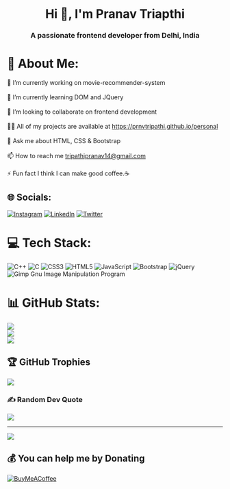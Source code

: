<h1 align="center">Hi 👋, I'm Pranav Triapthi</h1>
<h3 align="center">A passionate frontend developer from Delhi, India</h3>

# 💫 About Me:
🔭 I’m currently working on movie-recommender-system<br><br>🌱 I’m currently learning DOM and JQuery<br><br>👯 I’m looking to collaborate on frontend development<br><br>👨‍💻 All of my projects are available at https://prnvtripathi.github.io/personal<br><br>💬 Ask me about HTML, CSS & Bootstrap<br><br>📫 How to reach me tripathipranav14@gmail.com<br><br>⚡ Fun fact I think I can make good coffee.☕


## 🌐 Socials:
[![Instagram](https://img.shields.io/badge/Instagram-%23E4405F.svg?logo=Instagram&logoColor=white)](https://instagram.com/impranavtripathi) [![LinkedIn](https://img.shields.io/badge/LinkedIn-%230077B5.svg?logo=linkedin&logoColor=white)](https://linkedin.com/in/linkedin.com/in/tripathipranav14) [![Twitter](https://img.shields.io/badge/Twitter-%231DA1F2.svg?logo=Twitter&logoColor=white)](https://twitter.com/prnvtwts) 

# 💻 Tech Stack:
![C++](https://img.shields.io/badge/c++-%2300599C.svg?style=plastic&logo=c%2B%2B&logoColor=white) ![C](https://img.shields.io/badge/c-%2300599C.svg?style=plastic&logo=c&logoColor=white) ![CSS3](https://img.shields.io/badge/css3-%231572B6.svg?style=plastic&logo=css3&logoColor=white) ![HTML5](https://img.shields.io/badge/html5-%23E34F26.svg?style=plastic&logo=html5&logoColor=white) ![JavaScript](https://img.shields.io/badge/javascript-%23323330.svg?style=plastic&logo=javascript&logoColor=%23F7DF1E) ![Bootstrap](https://img.shields.io/badge/bootstrap-%23563D7C.svg?style=plastic&logo=bootstrap&logoColor=white) ![jQuery](https://img.shields.io/badge/jquery-%230769AD.svg?style=plastic&logo=jquery&logoColor=white) ![Gimp Gnu Image Manipulation Program](https://img.shields.io/badge/Gimp-657D8B?style=plastic&logo=gimp&logoColor=FFFFFF)
# 📊 GitHub Stats:
![](https://github-readme-stats.vercel.app/api?username=prnvtripathi&theme=radical&hide_border=false&include_all_commits=false&count_private=false)<br/>
![](https://github-readme-streak-stats.herokuapp.com/?user=prnvtripathi&theme=radical&hide_border=false)<br/>
![](https://github-readme-stats.vercel.app/api/top-langs/?username=prnvtripathi&theme=radical&hide_border=false&include_all_commits=false&count_private=false&layout=compact)

## 🏆 GitHub Trophies
![](https://github-profile-trophy.vercel.app/?username=prnvtripathi&theme=juicyfresh&no-frame=true&no-bg=false&margin-w=4)

### ✍️ Random Dev Quote
![](https://quotes-github-readme.vercel.app/api?type=horizontal&theme=dark)

---
[![](https://visitcount.itsvg.in/api?id=prnvtripathi&icon=2&color=7)](https://visitcount.itsvg.in)

  ## 💰 You can help me by Donating
  [![BuyMeACoffee](https://img.shields.io/badge/Buy%20Me%20a%20Coffee-ffdd00?style=for-the-badge&logo=buy-me-a-coffee&logoColor=black)](https://buymeacoffee.com/https://www.buymeacoffee.com/prnvtripathi) 

  <!-- Proudly created with GPRM ( https://gprm.itsvg.in ) -->
  
